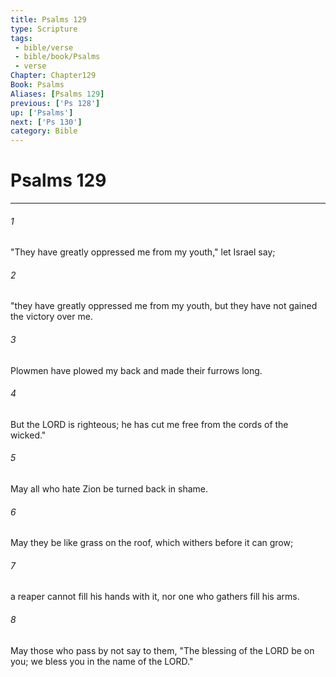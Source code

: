 ```yaml
---
title: Psalms 129
type: Scripture
tags:
 - bible/verse
 - bible/book/Psalms
 - verse
Chapter: Chapter129
Book: Psalms
Aliases: [Psalms 129]
previous: ['Ps 128']
up: ['Psalms']
next: ['Ps 130']
category: Bible
---
```

# Psalms 129

***


###### 1 
"They have greatly oppressed me from my youth," let Israel say; 

###### 2 
"they have greatly oppressed me from my youth, but they have not gained the victory over me. 

###### 3 
Plowmen have plowed my back and made their furrows long. 

###### 4 
But the LORD is righteous; he has cut me free from the cords of the wicked." 

###### 5 
May all who hate Zion be turned back in shame. 

###### 6 
May they be like grass on the roof, which withers before it can grow; 

###### 7 
a reaper cannot fill his hands with it, nor one who gathers fill his arms. 

###### 8 
May those who pass by not say to them, "The blessing of the LORD be on you; we bless you in the name of the LORD." 
